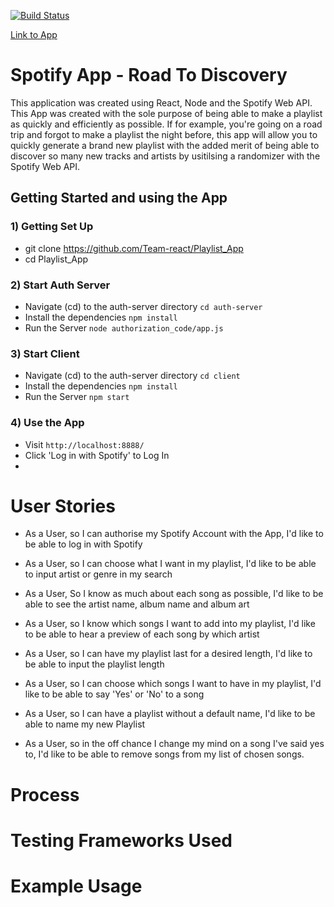 [![Build Status](https://travis-ci.org/Team-react/Playlist_App.svg?branch=master)](https://travis-ci.org/Team-react/Playlist_App)

[Link to App](https://road-to-discovery.herokuapp.com/)


# Spotify App - Road To Discovery 

This application was created using React, Node and the Spotify Web API. This App was created with the sole purpose of being able to make a playlist as quickly and efficiently as possible. If for example, you're going on a road trip and forgot to make a playlist the night before, this app will allow you to quickly generate a brand new playlist with the added merit of being able to discover so many new tracks and artists by usitilsing a randomizer with the Spotify Web API.

## Getting Started and using the App

### 1) Getting Set Up 

- git clone https://github.com/Team-react/Playlist_App
- cd Playlist_App

### 2)  Start Auth Server
- Navigate (cd) to the auth-server directory `cd auth-server`
- Install the dependencies `npm install`
- Run the Server `node authorization_code/app.js`

### 3)  Start Client
- Navigate (cd) to the auth-server directory `cd client`
- Install the dependencies `npm install`
- Run the Server `npm start`

### 4)  Use the App
- Visit `http://localhost:8888/`
- Click 'Log in with Spotify' to Log In
- 

# User Stories
  
- As a User, 
  so I can authorise my Spotify Account with the App,
  I'd like to be able to log in with Spotify

- As a User, 
  so I can choose what I want in my playlist,
  I'd like to be able to input artist or genre in my search

- As a User, 
  So I know as much about each song as possible, 
  I'd like to be able to see the artist name, album name and album art

- As a User,
  so I know which songs I want to add into my playlist,
  I'd like to be able to hear a preview of each song by which artist

- As a User,
  so I can have my playlist last for a desired length,
  I'd like to be able to input the playlist length

- As a User, 
  so I can choose which songs I want to have in my playlist,
  I'd like to be able to say 'Yes' or 'No' to a song

- As a User, 
  so I can have a playlist without a default name,
  I'd like to be able to name my new Playlist

- As a User, 
  so in the off chance I change my mind on a song I've said yes to,
  I'd like to be able to remove songs from my list of chosen songs.

# Process



# Testing Frameworks Used 



# Example Usage

